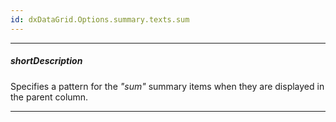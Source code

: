 ```yaml
---
id: dxDataGrid.Options.summary.texts.sum
---
```

---
##### shortDescription
Specifies a pattern for the *"sum"* summary items when they are displayed in the parent column.

---
